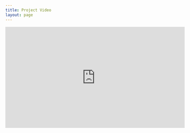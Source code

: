 ```yaml
---
title: Project Video
layout: page
---
```


<iframe width="560" height="315" src="https://www.youtube.com/embed/ygGr5ItG7IE" frameborder="0" allow="accelerometer; autoplay; encrypted-media; gyroscope; picture-in-picture" allowfullscreen></iframe>